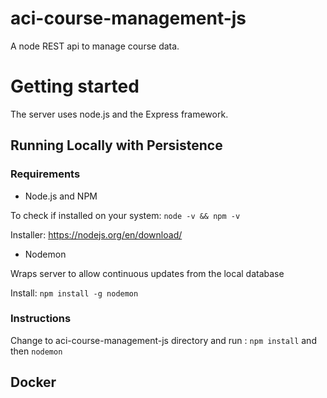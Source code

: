 # aci-course-management-js
A node REST api to manage course data. 

# Getting started 

The server uses node.js and the Express framework. 

## Running Locally with Persistence 

### Requirements 

* Node.js and NPM


To check if installed on your system:
``` node -v && npm -v ```

Installer:
https://nodejs.org/en/download/



* Nodemon 


Wraps server to allow continuous updates from the local database 

Install: 
``` npm install -g nodemon ```

### Instructions
Change to aci-course-management-js directory and run :
 ``` npm install ```
 and then 
 ``` nodemon ```
 
 ## Docker
 
 

